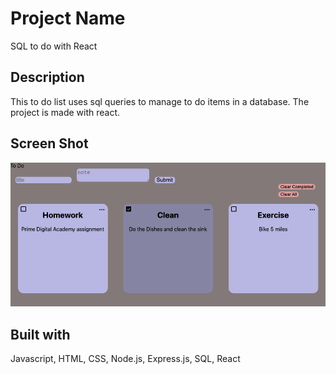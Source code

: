 # Project Name

SQL to do with React

## Description

This to do list uses sql queries to manage to do items in a database. The project is made with react.

## Screen Shot

![Alt text](/public/images/Screenshot%202023-06-13%20at%204.54.27%20PM.png?raw=true "Optional Title")

## Built with

Javascript, HTML, CSS, Node.js, Express.js, SQL, React
